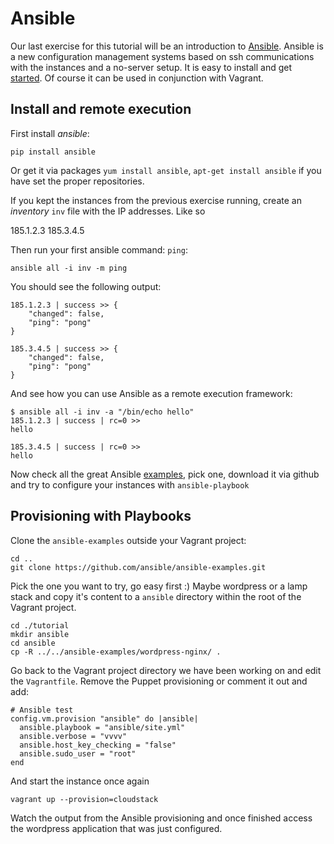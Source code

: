 Ansible
=======

Our last exercise for this tutorial will be an introduction to [Ansible](http://ansibleworks.com). Ansible is a new configuration management systems based on ssh communications with the instances and a no-server setup. It is easy to install and get [started](http://docs.ansible.com/intro.html). Of course it can be used in conjunction with Vagrant.

Install and remote execution
----------------------------

First install *ansible*:
    
    pip install ansible

Or get it via packages `yum install ansible`, `apt-get install ansible` if you have set the proper repositories.

If you kept the instances from the previous exercise running, create an *inventory* `inv` file with the IP addresses. Like so

   185.1.2.3
   185.3.4.5

Then run your first ansible command: `ping`:

    ansible all -i inv -m ping

You should see the following output:

    185.1.2.3 | success >> {
        "changed": false, 
        "ping": "pong"
    }

    185.3.4.5 | success >> {
        "changed": false, 
        "ping": "pong"
    }

And see how you can use Ansible as a remote execution framework:

    $ ansible all -i inv -a "/bin/echo hello"
    185.1.2.3 | success | rc=0 >>
    hello

    185.3.4.5 | success | rc=0 >>
    hello

Now check all the great Ansible [examples](https://github.com/ansible/ansible-examples), pick one, download it via github and try to configure your instances with `ansible-playbook`

Provisioning with Playbooks
----------------------------

Clone the `ansible-examples` outside your Vagrant project:

    cd ..
    git clone https://github.com/ansible/ansible-examples.git

Pick the one you want to try, go easy first :) Maybe wordpress or a lamp stack and copy it's content to a `ansible` directory within the root of the Vagrant project.

    cd ./tutorial
    mkdir ansible
    cd ansible
    cp -R ../../ansible-examples/wordpress-nginx/ .

Go back to the Vagrant project directory we have been working on and edit the `Vagrantfile`. Remove the Puppet provisioning or comment it out and add:

    # Ansible test
    config.vm.provision "ansible" do |ansible|
      ansible.playbook = "ansible/site.yml"
      ansible.verbose = "vvvv"
      ansible.host_key_checking = "false"
      ansible.sudo_user = "root"
    end

And start the instance once again

    vagrant up --provision=cloudstack

Watch the output from the Ansible provisioning and once finished access the wordpress application that was just configured.


